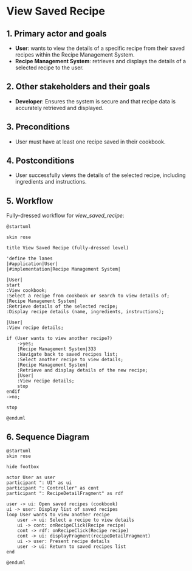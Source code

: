 # View Saved Recipe

## 1. Primary actor and goals
* __User__: wants to view the details of a specific recipe from their saved recipes within the Recipe Management System.
* __Recipe Management System__: retrieves and displays the details of a selected recipe to the user.


## 2. Other stakeholders and their goals

* __Developer__: Ensures the system is secure and that recipe data is accurately retrieved and displayed.


## 3. Preconditions

* User must have at least one recipe saved in their cookbook.

## 4. Postconditions

* User successfully views the details of the selected recipe, including ingredients and instructions.


## 5. Workflow

Fully-dressed workflow for _view_saved_recipe_:

```plantuml
@startuml

skin rose

title View Saved Recipe (fully-dressed level)

'define the lanes
|#application|User|
|#implementation|Recipe Management System|

|User|
start
:View cookbook;
:Select a recipe from cookbook or search to view details of;
|Recipe Management System|
:Retrieve details of the selected recipe;
:Display recipe details (name, ingredients, instructions);

|User|
:View recipe details;

if (User wants to view another recipe?)
    ->yes;
    |Recipe Management System|333
    :Navigate back to saved recipes list;
    :Select another recipe to view details;
    |Recipe Management System|
    :Retrieve and display details of the new recipe;
    |User|
    :View recipe details;
    stop
endif
->no;

stop

@enduml
```
## 6. Sequence Diagram

```plantuml
@startuml
skin rose

hide footbox

actor User as user
participant ": UI" as ui
participant ": Controller" as cont
participant ": RecipeDetailFragment" as rdf

user -> ui: Open saved recipes (cookbook)
ui -> user: Display list of saved recipes
loop User wants to view another recipe
    user -> ui: Select a recipe to view details
    ui -> cont: onRecipeClick(Recipe recipe)
    cont -> rdf: onRecipeClick(Recipe recipe)
    cont -> ui: displayFragment(recipeDetailFragment)
    ui -> user: Present recipe details
    user -> ui: Return to saved recipes list
end

@enduml
```